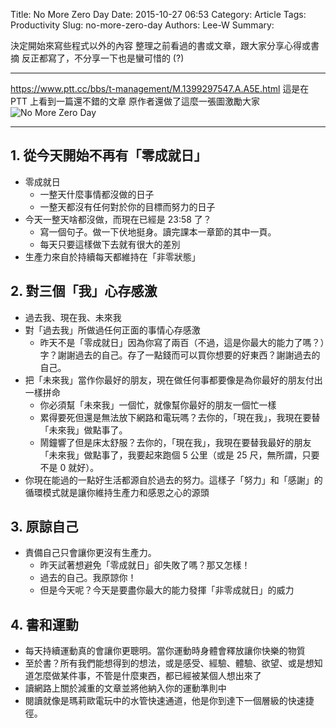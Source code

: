 Title: No More Zero Day
Date: 2015-10-27 06:53
Category: Article
Tags: Productivity
Slug: no-more-zero-day
Authors: Lee-W
Summary: 


決定開始來寫些程式以外的內容
整理之前看過的書或文章，跟大家分享心得或書摘
反正都寫了，不分享一下也是蠻可惜的 (?)

<!--more-->

---

https://www.ptt.cc/bbs/t-management/M.1399297547.A.A5E.html
這是在 PTT 上看到一篇還不錯的文章
原作者還做了這麼一張圖激勵大家
![No More Zero Day](http://i.imgur.com/Eqf9wO1.png)

---
## 1. 從今天開始不再有「零成就日」
- 零成就日
	- 一整天什麼事情都沒做的日子
	- 一整天都沒有任何對於你的目標而努力的日子
- 今天一整天啥都沒做，而現在已經是 23:58 了？
	- 寫一個句子。做一下伏地挺身。讀完課本一章節的其中一頁。
	- 每天只要這樣做下去就有很大的差別
- 生產力來自於持續每天都維持在「非零狀態」


## 2. 對三個「我」心存感激
- 過去我、現在我、未來我
- 對「過去我」所做過任何正面的事情心存感激
	- 昨天不是「零成就日」因為你寫了兩百（不過，這是你最大的能力了嗎？）字？謝謝過去的自己。存了一點錢而可以買你想要的好東西？謝謝過去的自己。
- 把「未來我」當作你最好的朋友，現在做任何事都要像是為你最好的朋友付出一樣拼命
	- 你必須幫「未來我」一個忙，就像幫你最好的朋友一個忙一樣
	- 累得要死但還是無法放下網路和電玩嗎？去你的，「現在我」，我現在要替「未來我」做點事了。
	- 鬧鐘響了但是床太舒服？去你的，「現在我」，我現在要替我最好的朋友「未來我」做點事了，我要起來跑個 5 公里（或是 25 尺，無所謂，只要不是 0 就好）。
- 你現在能過的一點好生活都源自於過去的努力。這樣子「努力」和「感謝」的循環模式就是讓你維持生產力和感恩之心的源頭

## 3. 原諒自己
- 責備自己只會讓你更沒有生產力。
	- 昨天試著想避免「零成就日」卻失敗了嗎？那又怎樣！
	- 過去的自己。我原諒你！
	- 但是今天呢？今天是要盡你最大的能力發揮「非零成就日」的威力
 
## 4. 書和運動
- 每天持續運動真的會讓你更聰明。當你運動時身體會釋放讓你快樂的物質
- 至於書？所有我們能想得到的想法，或是感受、經驗、體驗、欲望、或是想知道怎麼做某件事，不管是什麼東西，都已經被某個人想出來了
- 讀網路上關於減重的文章並將他納入你的運動準則中
- 閱讀就像是瑪莉歐電玩中的水管快速通道，他是你到達下一個層級的快速捷徑。